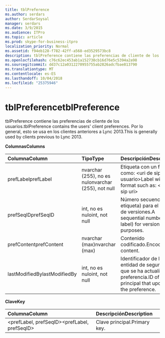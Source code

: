 ```yaml
---
title: tblPreference
ms.author: serdars
author: SerdarSoysal
manager: serdars
ms.date: 3/9/2015
ms.audience: ITPro
ms.topic: article
ms.prod: skype-for-business-itpro
localization_priority: Normal
ms.assetid: f94eb128-f782-42ff-a568-ed3529573bc8
description: tblPreference contiene las preferencias de cliente de los usuarios. Por lo general, esto se usa en los clientes anteriores a Lync 2013.
ms.openlocfilehash: c76c62ec453ab1a152738cb16d76e5c5394a2a98
ms.sourcegitcommit: dd37c12a0312270955755ab2826adcfbae813790
ms.translationtype: MT
ms.contentlocale: es-ES
ms.lasthandoff: 10/04/2018
ms.locfileid: "25375946"
---
```

# <a name="tblpreference"></a><span data-ttu-id="45800-104">tblPreference</span><span class="sxs-lookup"><span data-stu-id="45800-104">tblPreference</span></span>

<span data-ttu-id="45800-105">tblPreference contiene las preferencias de cliente de los usuarios.</span><span class="sxs-lookup"><span data-stu-id="45800-105">tblPreference contains the users' client preferences.</span></span> <span data-ttu-id="45800-106">Por lo general, esto se usa en los clientes anteriores a Lync 2013.</span><span class="sxs-lookup"><span data-stu-id="45800-106">This is generally used by clients previous to Lync 2013.</span></span>

<span data-ttu-id="45800-107">**Columnas**</span><span class="sxs-lookup"><span data-stu-id="45800-107">**Columns**</span></span>


| <span data-ttu-id="45800-108">**Columna**</span><span class="sxs-lookup"><span data-stu-id="45800-108">**Column**</span></span>            | <span data-ttu-id="45800-109">**Tipo**</span><span class="sxs-lookup"><span data-stu-id="45800-109">**Type**</span></span>                        | <span data-ttu-id="45800-110">**Descripción**</span><span class="sxs-lookup"><span data-stu-id="45800-110">**Description**</span></span>                                                 |
|:----------------------|:--------------------------------|:----------------------------------------------------------------|
| <span data-ttu-id="45800-111">prefLabel</span><span class="sxs-lookup"><span data-stu-id="45800-111">prefLabel</span></span>  <br/>      | <span data-ttu-id="45800-112">nvarchar (255), no es nulo</span><span class="sxs-lookup"><span data-stu-id="45800-112">nvarchar (255), not null</span></span>  <br/> | <span data-ttu-id="45800-113">Etiqueta con un formato como: \<uri de sip del usuario\></span><span class="sxs-lookup"><span data-stu-id="45800-113">Label with a format such as: \<user sip uri\></span></span>                   |
| <span data-ttu-id="45800-114">prefSeqID</span><span class="sxs-lookup"><span data-stu-id="45800-114">prefSeqID</span></span>  <br/>      | <span data-ttu-id="45800-115">int, no es nulo</span><span class="sxs-lookup"><span data-stu-id="45800-115">int, not null</span></span>  <br/>            | <span data-ttu-id="45800-116">Número secuencial (por etiqueta) para el control de versiones.</span><span class="sxs-lookup"><span data-stu-id="45800-116">A sequential number (per label) for versioning purposes.</span></span>  <br/> |
| <span data-ttu-id="45800-117">prefContent</span><span class="sxs-lookup"><span data-stu-id="45800-117">prefContent</span></span>  <br/>    | <span data-ttu-id="45800-118">nvarchar (max)</span><span class="sxs-lookup"><span data-stu-id="45800-118">nvarchar (max)</span></span>  <br/>           | <span data-ttu-id="45800-119">Contenido codificado.</span><span class="sxs-lookup"><span data-stu-id="45800-119">Encoded content.</span></span>  <br/>                                         |
| <span data-ttu-id="45800-120">lastModifiedBy</span><span class="sxs-lookup"><span data-stu-id="45800-120">lastModifiedBy</span></span>  <br/> | <span data-ttu-id="45800-121">int, no es nulo</span><span class="sxs-lookup"><span data-stu-id="45800-121">int, not null</span></span>  <br/>            | <span data-ttu-id="45800-122">Identificador de la entidad de seguridad que se ha actualizado la preferencia.</span><span class="sxs-lookup"><span data-stu-id="45800-122">ID of the principal that updated the preference.</span></span>  <br/>         |

<span data-ttu-id="45800-123">**Clave**</span><span class="sxs-lookup"><span data-stu-id="45800-123">**Key**</span></span>

|<span data-ttu-id="45800-124">**Columna**</span><span class="sxs-lookup"><span data-stu-id="45800-124">**Column**</span></span>|<span data-ttu-id="45800-125">**Descripción**</span><span class="sxs-lookup"><span data-stu-id="45800-125">**Description**</span></span>|
|:-----|:-----|
|<span data-ttu-id="45800-126">\<prefLabel, prefSeqID\></span><span class="sxs-lookup"><span data-stu-id="45800-126">\<prefLabel, prefSeqID\></span></span>  <br/> |<span data-ttu-id="45800-127">Clave principal.</span><span class="sxs-lookup"><span data-stu-id="45800-127">Primary key.</span></span>  <br/> |


